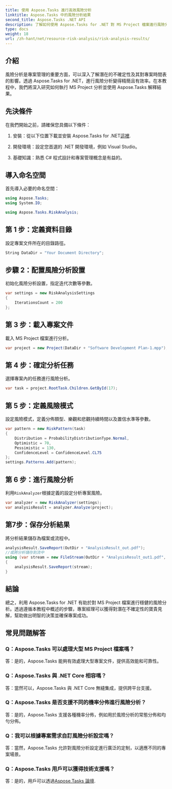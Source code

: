 ```yaml
---
title: 使用 Aspose.Tasks 進行高效風險分析
linktitle: Aspose.Tasks 中的風險分析結果
second_title: Aspose.Tasks .NET API
description: 了解如何使用 Aspose.Tasks for .NET 對 MS Project 檔案進行風險分析。簡化專案管理並有效減少不確定性。
type: docs
weight: 18
url: /zh-hant/net/resource-risk-analysis/risk-analysis-results/
---
```

## 介紹
風險分析是專案管理的重要方面，可以深入了解潛在的不確定性及其對專案時間表的影響。透過 Aspose.Tasks for .NET，進行風險分析變得精簡且有效率。在本教程中，我們將深入研究如何執行 MS Project 分析並使用 Aspose.Tasks 解釋結果。
## 先決條件
在我們開始之前，請確保您具備以下條件：
1. 安裝：從以下位置下載並安裝 Aspose.Tasks for .NET[這裡](https://releases.aspose.com/tasks/net/).
   
2. 開發環境：設定您首選的 .NET 開發環境，例如 Visual Studio。
3. 基礎知識：熟悉 C# 程式設計和專案管理概念是有益的。

## 導入命名空間
首先導入必要的命名空間：
```csharp
using Aspose.Tasks;
using System.IO;

using Aspose.Tasks.RiskAnalysis;
```
## 第 1 步：定義資料目錄
設定專案文件所在的目錄路徑。
```csharp
String DataDir = "Your Document Directory";
```
## 步驟 2：配置風險分析設置
初始化風險分析設置，指定迭代次數等參數。
```csharp
var settings = new RiskAnalysisSettings
{
    IterationsCount = 200
};
```
## 第 3 步：載入專案文件
載入 MS Project 檔案進行分析。
```csharp
var project = new Project(DataDir + "Software Development Plan-1.mpp");
```
## 第 4 步：確定分析任務
選擇專案內的任務進行風險分析。
```csharp
var task = project.RootTask.Children.GetById(17);
```
## 第 5 步：定義風險模式
設定風險模式，定義分佈類型、樂觀和悲觀持續時間以及置信水準等參數。
```csharp
var pattern = new RiskPattern(task)
{
    Distribution = ProbabilityDistributionType.Normal,
    Optimistic = 70,
    Pessimistic = 130,
    ConfidenceLevel = ConfidenceLevel.CL75
};
settings.Patterns.Add(pattern);
```
## 第 6 步：進行風險分析
利用`RiskAnalyzer`根據定義的設定分析專案風險。
```csharp
var analyzer = new RiskAnalyzer(settings);
var analysisResult = analyzer.Analyze(project);
```
## 第7步：保存分析結果
將分析結果儲存為檔案或流程中。
```csharp
analysisResult.SaveReport(OutDir + "AnalysisResult_out.pdf");
//或將分析儲存到流中
using (var stream = new FileStream(OutDir + "AnalysisResult_out1.pdf", FileMode.Create))
{
    analysisResult.SaveReport(stream);
}
```

## 結論
總之，利用 Aspose.Tasks for .NET 有助於對 MS Project 檔案進行穩健的風險分析。透過遵循本教程中概述的步驟，專案經理可以獲得對潛在不確定性的寶貴見解，幫助做出明智的決策並確保專案成功。
## 常見問題解答
### Q：Aspose.Tasks 可以處理大型 MS Project 檔案嗎？
答：是的，Aspose.Tasks 能夠有效處理大型專案文件，提供高效能和可靠性。
### Q：Aspose.Tasks 與 .NET Core 相容嗎？
答：當然可以，Aspose.Tasks 與 .NET Core 無縫集成，提供跨平台支援。
### Q：Aspose.Tasks 是否支援不同的機率分佈進行風險分析？
答：是的，Aspose.Tasks 支援各種機率分佈，例如用於風險分析的常態分佈和均勻分佈。
### Q：我可以根據專案需求自訂風險分析設定嗎？
答：當然，Aspose.Tasks 允許對風險分析設定進行廣泛的定制，以適應不同的專案場景。
### Q：Aspose.Tasks 用戶可以獲得技術支援嗎？
答：是的，用戶可以透過[Aspose.Tasks 論壇](https://forum.aspose.com/c/tasks/15).